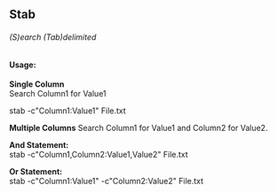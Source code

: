 Stab
----
###### (S)earch (Tab)delimited

#### Usage:
**Single Column**  
Search Column1 for Value1

stab -c"Column1:Value1" File.txt


**Multiple Columns**
Search Column1 for Value1 and Column2 for Value2.

**And Statement:**  
stab -c"Column1,Column2:Value1,Value2" File.txt

**Or Statement:**  
stab -c"Column1:Value1" -c"Column2:Value2" File.txt